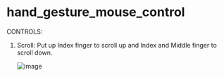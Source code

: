# hand_gesture_mouse_control

CONTROLS:

1. Scroll:
	Put up Index finger to scroll up and Index and Middle finger to scroll down.
	
	
	![image](https://static.thenounproject.com/png/473571-200.png)
